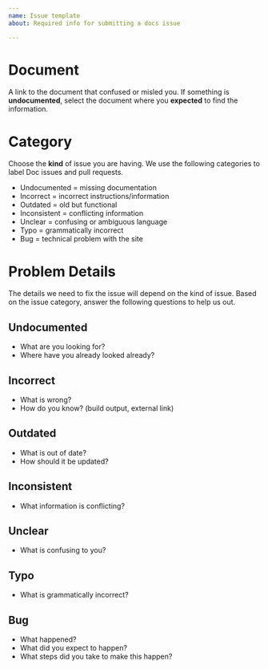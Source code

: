 ```yaml
---
name: Issue template
about: Required info for submitting a docs issue

---
```


# Document
A link to the document that confused or misled you. If something is **undocumented**, select the document where you **expected** to find the information.

# Category
Choose the **kind** of issue you are having. We use the following categories to label Doc issues and pull requests.

- Undocumented = missing documentation
- Incorrect = incorrect instructions/information
- Outdated = old but functional
- Inconsistent = conflicting information
- Unclear = confusing or ambiguous language
- Typo = grammatically incorrect
- Bug = technical problem with the site

# Problem Details
The details we need to fix the issue will depend on the kind of issue. Based on the issue category, answer the following questions to help us out.

## Undocumented
- What are you looking for?
- Where have you already looked already?

## Incorrect
- What is wrong?
- How do you know? (build output, external link)

## Outdated
- What is out of date?
- How should it be updated?

## Inconsistent
- What information is conflicting?

## Unclear
- What is confusing to you?

## Typo
- What is grammatically incorrect?

## Bug
- What happened?
- What did you expect to happen?
- What steps did you take to make this happen?
